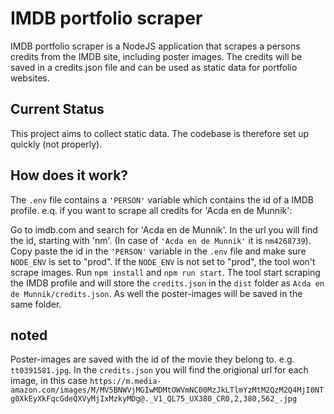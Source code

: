 # IMDB portfolio scraper

IMDB portfolio scraper is a NodeJS application that scrapes a persons credits from the IMDB site, including poster images. The credits will be saved in a credits.json file and can be used as static data for portfolio websites.

## Current Status
This project aims to collect static data. The codebase is therefore set up quickly (not properly).

## How does it work?
The `.env` file contains a `'PERSON'` variable which contains the id of a IMDB profile.
e.q. if you want to scrape all credits for 'Acda en de Munnik':

Go to imdb.com and search for 'Acda en de Munnik'. In the url you will find the id, starting with 'nm'. (In case of `'Acda en de Munnik'` it is `nm4268739`). Copy paste the id in the `'PERSON'` variable in the `.env` file and make sure `NODE_ENV` is set to "prod". If the `NODE_ENV` is not set to "prod", the tool won't scrape images. Run `npm install` and `npm run start`. The tool start scraping the IMDB profile and will store the `credits.json` in the `dist` folder as `Acda en de Munnik/credits.json`. As well the poster-images will be saved in the same folder.

## noted
Poster-images are saved with the id of the movie they belong to. e.g. `tt0391581.jpg`. In the `credits.json` you will find the origional url for each image, in this case `https://m.media-amazon.com/images/M/MV5BNWVjMGIwMDMtOWVmNC00MzJkLTlmYzMtM2QzM2Q4MjI0NTg0XkEyXkFqcGdeQXVyMjIxMzkyMDg@._V1_QL75_UX380_CR0,2,380,562_.jpg`


